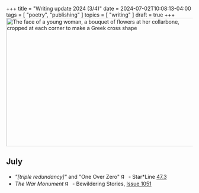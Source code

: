 +++
title = "Writing update 2024 (3/4)"
date = 2024-07-02T10:08:13-04:00
tags = [
  "poetry",
  "publishing"
]
topics = [
  "writing"
]
draft = true
+++
<img src="https://milkfish08.s3.amazonaws.com/photo/blog/abovethefold/36689943124_5612a14605_k.jpg" title="Geometrical reconstructions and figure with roses # 9 (1987) - Julio Ventura (1952)" alt="The face of a young woman, a bouquet of flowers at her collarbone, cropped at each corner to make a Greek cross shape" width=512 height=348 /><br clear="all" />

## July

* *"[triple redundancy]"* and "One Over Zero" <img src="https://milkfish08.s3.amazonaws.com/photo/blog/award_star_gold_1.png" width=16 height=16 title="gold star" /> - Star*Line [47.3](https://sfpoetry.com/sl/issues/starline47.3.html)
* *The War Monument* <img src="https://milkfish08.s3.amazonaws.com/photo/blog/award_star_gold_1.png" width=16 height=16 title="gold star" /> - Bewildering Stories, [Issue 1051](http://www.bewilderingstories.com/issue1051/war_monument.html)
